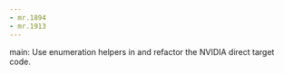 ```yaml
---
- mr.1894
- mr.1913
---
```

main: Use enumeration helpers in and refactor the NVIDIA direct target code.
